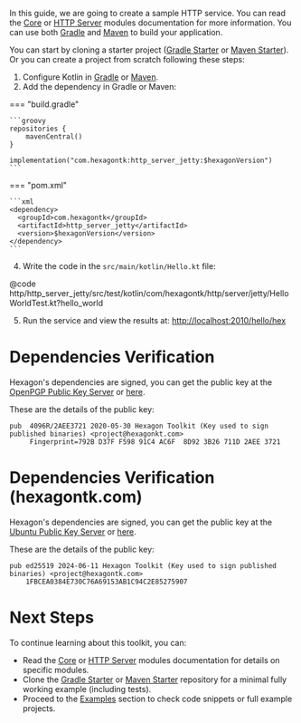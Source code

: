 
In this guide, we are going to create a sample HTTP service. You can read the [Core] or
[HTTP Server] modules documentation for more information. You can use both [Gradle] and [Maven] to
build your application.

You can start by cloning a starter project ([Gradle Starter] or [Maven Starter]). Or you can create
a project from scratch following these steps:

1. Configure Kotlin in [Gradle][Setup Gradle] or [Maven][Setup Maven].
2. Add the dependency in Gradle or Maven:

=== "build.gradle"

    ```groovy
    repositories {
        mavenCentral()
    }

    implementation("com.hexagontk:http_server_jetty:$hexagonVersion")
    ```

=== "pom.xml"

    ```xml
    <dependency>
      <groupId>com.hexagontk</groupId>
      <artifactId>http_server_jetty</artifactId>
      <version>$hexagonVersion</version>
    </dependency>
    ```

4. Write the code in the `src/main/kotlin/Hello.kt` file:

@code http/http_server_jetty/src/test/kotlin/com/hexagontk/http/server/jetty/HelloWorldTest.kt?hello_world

5. Run the service and view the results at: [http://localhost:2010/hello/hex][Endpoint]

# Dependencies Verification
Hexagon's dependencies are signed, you can get the public key at the
[OpenPGP Public Key Server][pgp key] or [here][site pgp key].

These are the details of the public key:

```
pub  4096R/2AEE3721 2020-05-30 Hexagon Toolkit (Key used to sign published binaries) <project@hexagonkt.com>
     Fingerprint=792B D37F F598 91C4 AC6F  8D92 3B26 711D 2AEE 3721
```

[pgp key]: https://keys.openpgp.org/search?q=project%40hexagonkt.com
[site pgp key]: /project_hexagonkt_com_public.key

# Dependencies Verification (hexagontk.com)
Hexagon's dependencies are signed, you can get the public key at the
[Ubuntu Public Key Server][pgp key 2] or [here][site pgp key 2].

These are the details of the public key:

```
pub ed25519 2024-06-11 Hexagon Toolkit (Key used to sign published binaries) <project@hexagontk.com>
    1FBCEA0384E730C76A69153AB1C94C2E85275907
```

[pgp key 2]: https://keyserver.ubuntu.com/pks/lookup?search=project%40hexagontk.com&op=index
[site pgp key 2]: /project_hexagontk_com_public.key

# Next Steps
To continue learning about this toolkit, you can:

* Read the [Core] or [HTTP Server] modules documentation for details on specific modules.
* Clone the [Gradle Starter] or [Maven Starter] repository for a minimal fully working example
  (including tests).
* Proceed to the [Examples] section to check code snippets or full example projects.

[Gradle Starter]: https://github.com/hexagontk/gradle_starter
[Maven Starter]: https://github.com/hexagontk/maven_starter
[Examples]: /examples/http_server_examples/
[Setup Gradle]: https://kotlinlang.org/docs/reference/using-gradle.html
[Setup Maven]: https://kotlinlang.org/docs/reference/using-maven.html
[Gradle]: https://gradle.org
[Maven]: https://maven.apache.org
[Endpoint]: http://localhost:2010/hello
[Core]: /core
[HTTP Server]: /http_server
